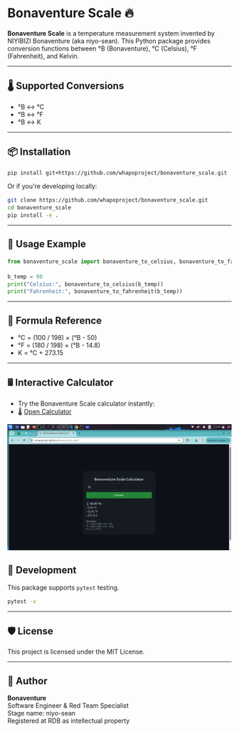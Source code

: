 # Bonaventure Scale 🔥

**Bonaventure Scale** is a temperature measurement system invented by NIYIBIZI Bonaventure (aka niyo-sean). This Python package provides conversion functions between °B (Bonaventure), °C (Celsius), °F (Fahrenheit), and Kelvin.

---

## 🌡️ Supported Conversions

- °B ↔ °C
- °B ↔ °F
- °B ↔ K

---

## 📦 Installation

```bash
pip install git+https://github.com/whapoproject/bonaventure_scale.git
```

Or if you're developing locally:

```bash
git clone https://github.com/whapoproject/bonaventure_scale.git
cd bonaventure_scale
pip install -e .
```

---

## 🧪 Usage Example

```python
from bonaventure_scale import bonaventure_to_celsius, bonaventure_to_fahrenheit

b_temp = 90
print("Celsius:", bonaventure_to_celsius(b_temp))
print("Fahrenheit:", bonaventure_to_fahrenheit(b_temp))
```

---

## 📘 Formula Reference

- °C = (100 / 198) × (°B - 50)
- °F = (180 / 198) × (°B - 14.8)
- K = °C + 273.15

---

## 🖩 Interactive Calculator
- Try the Bonaventure Scale calculator instantly:  
- 🌡 [Open Calculator](https://whapoproject.github.io/bonaventure_scale/)

![Calculator Preview](docs/preview.png)
## 🔧 Development

This package supports `pytest` testing.

```bash
pytest -v
```

---

## 🛡 License

This project is licensed under the MIT License.

---

## 👤 Author

**Bonaventure**  
Software Engineer & Red Team Specialist  
Stage name: niyo-sean  
Registered at RDB as intellectual property
